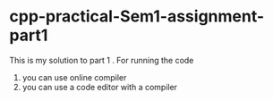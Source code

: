 # cpp-practical-Sem1-assignment-part1
This is my solution to part 1 . 
For running the code 
1) you can use online compiler
2) you can use a code editor with  a compiler
